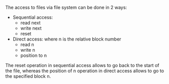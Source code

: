 The access to files via file system can be done in 2 ways:
- Sequential access: 
	- read next
	- write next
	- reset
- Direct access: where n is the relative block number
	- read n
	- write n
	- position to n

The reset operation in sequential access allows to go back to the start of the file, whereas the position of n operation in direct access allows to go to the specified block n.
